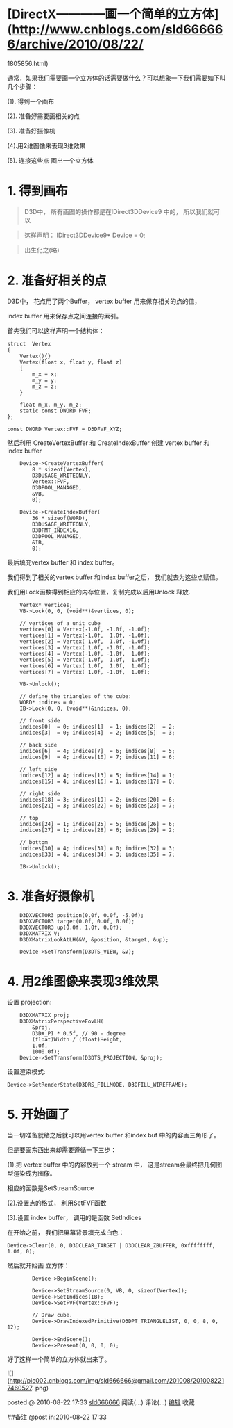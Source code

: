 #  [DirectX————画一个简单的立方体](http://www.cnblogs.com/sld666666/archive/2010/08/22/
1805856.html)

通常，如果我们需要画一个立方体的话需要做什么？可以想象一下我们需要如下叫几个步骤：

(1). 得到一个画布

(2). 准备好需要画相关的点

(3). 准备好摄像机

(4).用2维图像来表现3维效果

(5). 连接这些点 画出一个立方体

# 1\. 得到画布

> D3D中， 所有画图的操作都是在IDirect3DDevice9 中的， 所以我们就可以

>

> 这样声明： IDirect3DDevice9* Device = 0;

>

> 出生化之(略)

# 2\. 准备好相关的点

D3D中， 花点用了两个Buffer， vertex buffer 用来保存相关的点的值，

index buffer 用来保存点之间连接的索引。

首先我们可以这样声明一个结构体：

    struct	Vertex
    {
    	Vertex(){}
    	Vertex(float x, float y, float z)
    	{
    		m_x = x; 
    		m_y = y;
    		m_z = z;
    	}
    
    	float m_x, m_y, m_z;
    	static const DWORD FVF;
    };
    
    const DWORD Vertex::FVF = D3DFVF_XYZ;

然后利用 CreateVertexBuffer 和 CreateIndexBuffer 创建 vertex buffer 和 index buffer

    	Device->CreateVertexBuffer(
    		8 * sizeof(Vertex), 
    		D3DUSAGE_WRITEONLY,
    		Vertex::FVF,
    		D3DPOOL_MANAGED,
    		&VB,
    		0);
    
    	Device->CreateIndexBuffer(
    		36 * sizeof(WORD),
    		D3DUSAGE_WRITEONLY,
    		D3DFMT_INDEX16,
    		D3DPOOL_MANAGED,
    		&IB,
    		0);

最后填充vertex buffer 和 index buffer。

我们得到了相关的vertex buffer 和index buffer之后， 我们就去为这些点赋值。

我们用Lock函数得到相应的内存位置，复制完成以后用Unlock 释放.

    	Vertex* vertices;
    	VB->Lock(0, 0, (void**)&vertices, 0);
    
    	// vertices of a unit cube
    	vertices[0] = Vertex(-1.0f, -1.0f, -1.0f);
    	vertices[1] = Vertex(-1.0f,  1.0f, -1.0f);
    	vertices[2] = Vertex( 1.0f,  1.0f, -1.0f);
    	vertices[3] = Vertex( 1.0f, -1.0f, -1.0f);
    	vertices[4] = Vertex(-1.0f, -1.0f,  1.0f);
    	vertices[5] = Vertex(-1.0f,  1.0f,  1.0f);
    	vertices[6] = Vertex( 1.0f,  1.0f,  1.0f);
    	vertices[7] = Vertex( 1.0f, -1.0f,  1.0f);
    
    	VB->Unlock();
    
    	// define the triangles of the cube:
    	WORD* indices = 0;
    	IB->Lock(0, 0, (void**)&indices, 0);
    
    	// front side
    	indices[0]  = 0; indices[1]  = 1; indices[2]  = 2;
    	indices[3]  = 0; indices[4]  = 2; indices[5]  = 3;
    
    	// back side
    	indices[6]  = 4; indices[7]  = 6; indices[8]  = 5;
    	indices[9]  = 4; indices[10] = 7; indices[11] = 6;
    
    	// left side
    	indices[12] = 4; indices[13] = 5; indices[14] = 1;
    	indices[15] = 4; indices[16] = 1; indices[17] = 0;
    
    	// right side
    	indices[18] = 3; indices[19] = 2; indices[20] = 6;
    	indices[21] = 3; indices[22] = 6; indices[23] = 7;
    
    	// top
    	indices[24] = 1; indices[25] = 5; indices[26] = 6;
    	indices[27] = 1; indices[28] = 6; indices[29] = 2;
    
    	// bottom
    	indices[30] = 4; indices[31] = 0; indices[32] = 3;
    	indices[33] = 4; indices[34] = 3; indices[35] = 7;
    
    	IB->Unlock();

# 3\. 准备好摄像机

    	D3DXVECTOR3 position(0.0f, 0.0f, -5.0f);
    	D3DXVECTOR3 target(0.0f, 0.0f, 0.0f);
    	D3DXVECTOR3 up(0.0f, 1.0f, 0.0f);
    	D3DXMATRIX V;
    	D3DXMatrixLookAtLH(&V, &position, &target, &up);
    
    	Device->SetTransform(D3DTS_VIEW, &V);
    

# 4\. 用2维图像来表现3维效果

设置 projection:

    	D3DXMATRIX proj;
    	D3DXMatrixPerspectiveFovLH(
    		&proj,
    		D3DX_PI * 0.5f, // 90 - degree
    		(float)Width / (float)Height,
    		1.0f,
    		1000.0f);
    	Device->SetTransform(D3DTS_PROJECTION, &proj);
    

设置渲染模式:

    Device->SetRenderState(D3DRS_FILLMODE, D3DFILL_WIREFRAME);

# 5\. 开始画了

当一切准备就绪之后就可以用vertex buffer 和index buf 中的内容画三角形了。

但是要画东西出来却需要遵循一下三步：

(1).把 vertex buffer 中的内容放到一个 stream 中， 这是stream会最终把几何图型渲染成为图像。

相应的函数是SetStreamSource

(2).设置点的格式， 利用SetFVF函数

(3).设置 index buffer， 调用的是函数 SetIndices

在开始之前， 我们把屏幕背景填充成白色：

    Device->Clear(0, 0, D3DCLEAR_TARGET | D3DCLEAR_ZBUFFER, 0xffffffff, 1.0f, 0);

然后就开始画 立方体：

    		Device->BeginScene();
    
    		Device->SetStreamSource(0, VB, 0, sizeof(Vertex));
    		Device->SetIndices(IB);
    		Device->SetFVF(Vertex::FVF);
    
    		// Draw cube.
    		Device->DrawIndexedPrimitive(D3DPT_TRIANGLELIST, 0, 0, 8, 0, 12);
    
    		Device->EndScene();
    		Device->Present(0, 0, 0, 0);

好了这样一个简单的立方体就出来了。

![](http://pic002.cnblogs.com/img/sld666666@gmail.com/201008/2010082217460527.
png)

posted @ 2010-08-22 17:33 [sld666666](http://www.cnblogs.com/sld666666/)
阅读(...) 评论(...) [编辑](https://i.cnblogs.com/EditPosts.aspx?postid=1805856) 收藏

##备注 
 @post in:2010-08-22 17:33